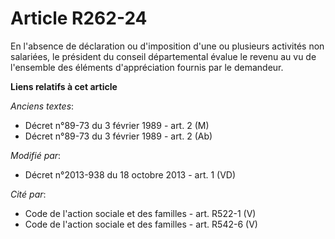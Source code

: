 # Article R262-24

En l'absence de déclaration ou d'imposition d'une ou plusieurs activités non salariées, le président du conseil départemental
évalue le revenu au vu de l'ensemble des éléments d'appréciation fournis par le demandeur.

**Liens relatifs à cet article**

_Anciens textes_:

  - Décret n°89-73 du 3 février 1989 - art. 2 (M)
  - Décret n°89-73 du 3 février 1989 - art. 2 (Ab)

_Modifié par_:

  - Décret n°2013-938 du 18 octobre 2013 - art. 1 (VD)

_Cité par_:

  - Code de l'action sociale et des familles - art. R522-1 (V)
  - Code de l'action sociale et des familles - art. R542-6 (V)

